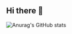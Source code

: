 ## Hi there 👋

![Anurag's GitHub stats](https://github-readme-stats.vercel.app/api?username=anuraghazra&hide=contribs,prs)

